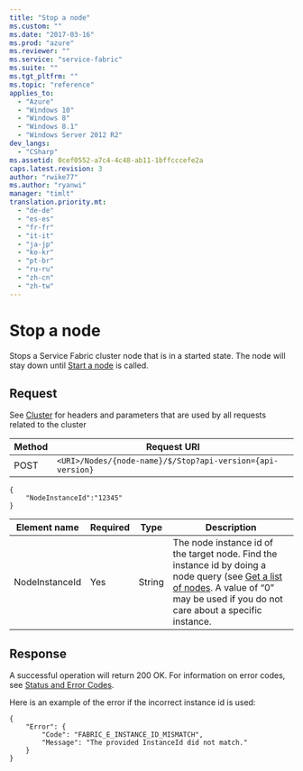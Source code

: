 ```yaml
---
title: "Stop a node"
ms.custom: ""
ms.date: "2017-03-16"
ms.prod: "azure"
ms.reviewer: ""
ms.service: "service-fabric"
ms.suite: ""
ms.tgt_pltfrm: ""
ms.topic: "reference"
applies_to: 
  - "Azure"
  - "Windows 10"
  - "Windows 8"
  - "Windows 8.1"
  - "Windows Server 2012 R2"
dev_langs: 
  - "CSharp"
ms.assetid: 0cef0552-a7c4-4c48-ab11-1bffcccefe2a
caps.latest.revision: 3
author: "rwike77"
ms.author: "ryanwi"
manager: "timlt"
translation.priority.mt: 
  - "de-de"
  - "es-es"
  - "fr-fr"
  - "it-it"
  - "ja-jp"
  - "ko-kr"
  - "pt-br"
  - "ru-ru"
  - "zh-cn"
  - "zh-tw"
---
```

# Stop a node
Stops a Service Fabric cluster node that is in a started state. The node will stay down until [Start a node](start-a-node.md) is called.  
  
## Request  
See [Cluster](cluster.md) for headers and parameters that are used by all requests related to the cluster  
  
|Method|Request URI|  
|------------|-----------------|  
|POST|`<URI>/Nodes/{node-name}/$/Stop?api-version={api-version}`|  

```
{
    "NodeInstanceId":"12345"
}
```

|Element name|Required|Type|Description|
|------------|-----------------|------------|-----------------|  
|NodeInstanceId|Yes|String|The node instance id of the target node.  Find the instance id by doing a node query (see [Get a list of nodes](get-a-list-of-nodes.md).  A value of “0” may be used if you do not care about a specific instance.|
  
## Response  
A successful operation will return 200 OK. For information on error codes, see [Status and Error Codes](status-and-error-codes1.md).

Here is an example of the error if the incorrect instance id is used:

```
{
    "Error": {
        "Code": "FABRIC_E_INSTANCE_ID_MISMATCH",
        "Message": "The provided InstanceId did not match."
    }
}
```